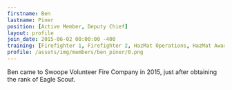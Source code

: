 ```yaml
---
firstname: Ben
lastname: Piner
position: [Active Member, Deputy Chief]
layout: profile
join_date: 2015-06-02 00:00:00 -400
training: [Firefighter 1, Firefighter 2, HazMat Operations, HazMat Awareness, Mayday, CPR, EVOC]
profile: /assets/img/members/ben_piner/0.png
---
```

Ben came to Swoope Volunteer Fire Company in 2015, just after obtaining the rank of Eagle Scout.